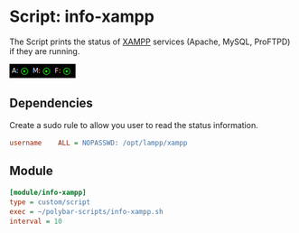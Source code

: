 # Script: info-xampp

The Script prints the status of [XAMPP](https://www.apachefriends.org/de/index.html) services (Apache, MySQL, ProFTPD) if they are running.

![info-xampp](screenshots/1.png)


## Dependencies

Create a sudo rule  to allow you user to read the status information.

```ini
username    ALL = NOPASSWD: /opt/lampp/xampp
```


## Module

```ini
[module/info-xampp]
type = custom/script
exec = ~/polybar-scripts/info-xampp.sh
interval = 10
```
